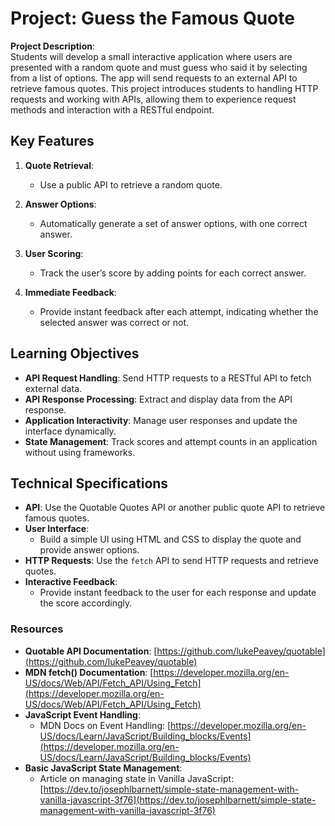 # Project: Guess the Famous Quote

**Project Description**:  
Students will develop a small interactive application where users are presented with a random quote and must guess who said it by selecting from a list of options. The app will send requests to an external API to retrieve famous quotes. This project introduces students to handling HTTP requests and working with APIs, allowing them to experience request methods and interaction with a RESTful endpoint.

## Key Features

1. **Quote Retrieval**:
   - Use a public API to retrieve a random quote.

2. **Answer Options**:
   - Automatically generate a set of answer options, with one correct answer.

3. **User Scoring**:
   - Track the user’s score by adding points for each correct answer.

4. **Immediate Feedback**:
   - Provide instant feedback after each attempt, indicating whether the selected answer was correct or not.

## Learning Objectives

- **API Request Handling**: Send HTTP requests to a RESTful API to fetch external data.
- **API Response Processing**: Extract and display data from the API response.
- **Application Interactivity**: Manage user responses and update the interface dynamically.
- **State Management**: Track scores and attempt counts in an application without using frameworks.

## Technical Specifications

- **API**: Use the Quotable Quotes API or another public quote API to retrieve famous quotes.
- **User Interface**:
  - Build a simple UI using HTML and CSS to display the quote and provide answer options.
- **HTTP Requests**: Use the `fetch` API to send HTTP requests and retrieve quotes.
- **Interactive Feedback**:
  - Provide instant feedback to the user for each response and update the score accordingly.

### Resources

- **Quotable API Documentation**: [https://github.com/lukePeavey/quotable](https://github.com/lukePeavey/quotable)
- **MDN fetch() Documentation**: [https://developer.mozilla.org/en-US/docs/Web/API/Fetch_API/Using_Fetch](https://developer.mozilla.org/en-US/docs/Web/API/Fetch_API/Using_Fetch)
- **JavaScript Event Handling**:
  - MDN Docs on Event Handling: [https://developer.mozilla.org/en-US/docs/Learn/JavaScript/Building_blocks/Events](https://developer.mozilla.org/en-US/docs/Learn/JavaScript/Building_blocks/Events)
- **Basic JavaScript State Management**:
  - Article on managing state in Vanilla JavaScript: [https://dev.to/josephlbarnett/simple-state-management-with-vanilla-javascript-3f76](https://dev.to/josephlbarnett/simple-state-management-with-vanilla-javascript-3f76)
